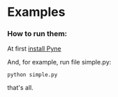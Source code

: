 # Examples

### How to run them:

At first [install Pyne](https://gitflic.ru/project/pyne/pyne)

And, for example, run file simple.py:
```
python simple.py
```
that's all.
